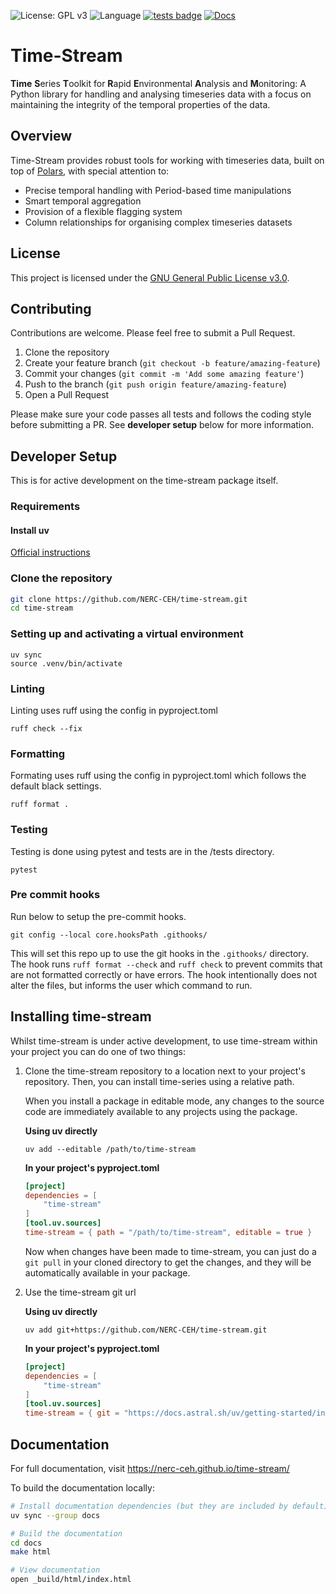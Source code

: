 ![License: GPL v3](https://img.shields.io/badge/License-GPLv3-blue.svg)
![Language](https://img.shields.io/github/languages/top/NERC-CEH/time-stream)
[![tests badge](https://github.com/NERC-CEH/time-stream/actions/workflows/pipeline.yml/badge.svg)](https://github.com/NERC-CEH/time-stream/actions)
[![Docs](https://img.shields.io/badge/docs-%F0%9F%93%9A%20online-blue)](https://nerc-ceh.github.io/time-stream)

# Time-Stream
**Time** **S**eries **T**oolkit for **R**apid **E**nvironmental **A**nalysis and **M**onitoring: A Python library
for handling and analysing timeseries data with a focus on maintaining the integrity of the temporal properties of the
data.

## Overview

Time-Stream provides robust tools for working with timeseries data, built on top of [Polars](https://pola.rs/),
with special attention to:

- Precise temporal handling with Period-based time manipulations
- Smart temporal aggregation
- Provision of a flexible flagging system
- Column relationships for organising complex timeseries datasets

## License

This project is licensed under the [GNU General Public License v3.0](LICENSE).

## Contributing

Contributions are welcome. Please feel free to submit a Pull Request.

1. Clone the repository
2. Create your feature branch (`git checkout -b feature/amazing-feature`)
3. Commit your changes (`git commit -m 'Add some amazing feature'`)
4. Push to the branch (`git push origin feature/amazing-feature`)
5. Open a Pull Request

Please make sure your code passes all tests and follows the coding style before submitting a PR.
See **developer setup** below for more information.

## Developer Setup

This is for active development on the time-stream package itself.

### Requirements

#### Install uv

[Official instructions](https://docs.astral.sh/uv/getting-started/installation/)

### Clone the repository

```bash
git clone https://github.com/NERC-CEH/time-stream.git
cd time-stream
```

### Setting up and activating a virtual environment

```commandline
uv sync
source .venv/bin/activate
```

### Linting
Linting uses ruff using the config in pyproject.toml
```
ruff check --fix
```

### Formatting
Formating uses ruff using the config in pyproject.toml which follows the default black settings.
```
ruff format .
```

### Testing
Testing is done using pytest and tests are in the /tests directory.
```
pytest
```

### Pre commit hooks
Run below to setup the pre-commit hooks.
```
git config --local core.hooksPath .githooks/
```
This will set this repo up to use the git hooks in the `.githooks/` directory.
The hook runs `ruff format --check` and `ruff check` to prevent commits that are not formatted correctly or have errors.
The hook intentionally does not alter the files, but informs the user which command to run.

## Installing time-stream

Whilst time-stream is under active development, to use time-stream within your project you can do one of two things:

1. Clone the time-stream repository to a location next to your project's repository. Then, you can install time-series using a relative path.

    When you install a package in editable mode, any changes to the source code are immediately
    available to any projects using the package.

    **Using uv directly**
    ```commandline
    uv add --editable /path/to/time-stream
    ```

    **In your project's pyproject.toml**
    ```toml
    [project]
    dependencies = [
        "time-stream"
    ]
    [tool.uv.sources]
    time-stream = { path = "/path/to/time-stream", editable = true }
    ```

    Now when changes have been made to time-stream, you can just do a `git pull` in your cloned directory to get the
    changes, and they will be automatically available in your package.

2. Use the time-stream git url

    **Using uv directly**
    ```commandline
    uv add git+https://github.com/NERC-CEH/time-stream.git
    ```

    **In your project's pyproject.toml**
    ```toml
    [project]
    dependencies = [
        "time-stream"
    ]
    [tool.uv.sources]
    time-stream = { git = "https://docs.astral.sh/uv/getting-started/installation/" }
    ```

## Documentation

For full documentation, visit https://nerc-ceh.github.io/time-stream/

To build the documentation locally:

```bash
# Install documentation dependencies (but they are included by default)
uv sync --group docs

# Build the documentation
cd docs
make html

# View documentation
open _build/html/index.html
```
